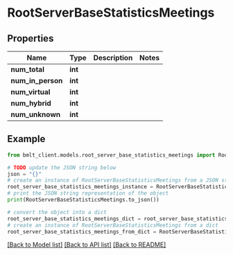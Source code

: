 # RootServerBaseStatisticsMeetings


## Properties

Name | Type | Description | Notes
------------ | ------------- | ------------- | -------------
**num_total** | **int** |  | 
**num_in_person** | **int** |  | 
**num_virtual** | **int** |  | 
**num_hybrid** | **int** |  | 
**num_unknown** | **int** |  | 

## Example

```python
from bmlt_client.models.root_server_base_statistics_meetings import RootServerBaseStatisticsMeetings

# TODO update the JSON string below
json = "{}"
# create an instance of RootServerBaseStatisticsMeetings from a JSON string
root_server_base_statistics_meetings_instance = RootServerBaseStatisticsMeetings.from_json(json)
# print the JSON string representation of the object
print(RootServerBaseStatisticsMeetings.to_json())

# convert the object into a dict
root_server_base_statistics_meetings_dict = root_server_base_statistics_meetings_instance.to_dict()
# create an instance of RootServerBaseStatisticsMeetings from a dict
root_server_base_statistics_meetings_from_dict = RootServerBaseStatisticsMeetings.from_dict(root_server_base_statistics_meetings_dict)
```
[[Back to Model list]](../README.md#documentation-for-models) [[Back to API list]](../README.md#documentation-for-api-endpoints) [[Back to README]](../README.md)


